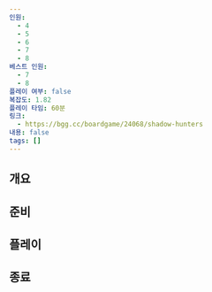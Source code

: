 ```yaml
---
인원:
  - 4
  - 5
  - 6
  - 7
  - 8
베스트 인원:
  - 7
  - 8
플레이 여부: false
복잡도: 1.82
플레이 타임: 60분
링크:
  - https://bgg.cc/boardgame/24068/shadow-hunters
내용: false
tags: []
---
```

## 개요
## 준비
## 플레이
## 종료